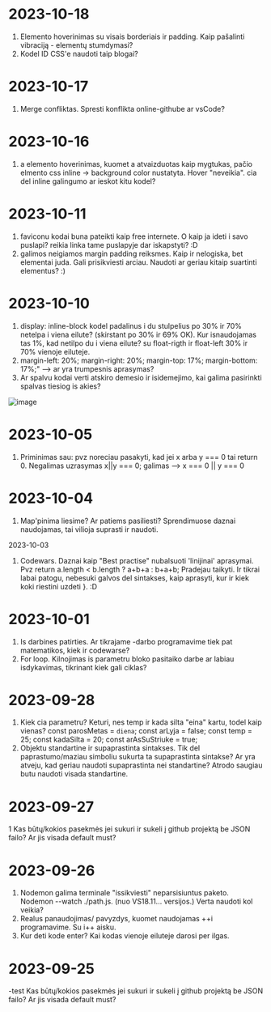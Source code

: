 # 2023-10-18
1. Elemento hoverinimas su visais borderiais ir padding. Kaip pašalinti vibraciją - elementų stumdymasi? 
2. Kodel ID CSS'e naudoti taip blogai? 
# 2023-10-17
1. Merge  confliktas. Spresti konflikta online-githube ar vsCode?

# 2023-10-16
1. a elemento hoverinimas, kuomet a atvaizduotas kaip mygtukas, pačio elmento css inline -> background color nustatyta. Hover "neveikia". cia del inline galingumo ar ieskot kitu kodel?

# 2023-10-11
1. faviconu kodai buna pateikti  kaip free internete. O kaip ja ideti i savo puslapi? reikia linka tame puslapyje dar iskapstyti? :D  <i class="fi fi-rr-shopping-bag"></i>
2. galimos neigiamos margin padding reiksmes. Kaip ir nelogiska, bet elementai juda. Gali prisikviesti arciau. Naudoti ar geriau kitaip suartinti elementus? :)

# 2023-10-10
1. display: inline-block  kodel padalinus i du stulpelius po 30% ir 70% netelpa i viena eilute? (skirstant po 30% ir 69% OK). Kur isnaudojamas tas 1%, kad netilpo du i viena eilute? su float-rigth ir float-left 30% ir 70%   vienoje eiluteje.
2. margin-left: 20%; margin-right: 20%; margin-top: 17%; margin-bottom: 17%;"  --> ar yra trumpesnis aprasymas?
3. Ar spalvu kodai verti atskiro demesio ir isidemejimo, kai galima pasirinkti spalvas tiesiog is akies?


![image](https://github.com/front-end-by-rimantas/46-grupe-klausimai/assets/130826728/5c183eb3-ed02-46ad-8e86-b7b6df7cddee)



# 2023-10-05
1. Priminimas sau:
pvz noreciau pasakyti, kad jei x arba y === 0 tai return 0.
Negalimas uzrasymas x||y === 0; galimas  -->  x === 0 || y === 0

# 2023-10-04
1. Map'pinima liesime? Ar patiems pasiliesti? Sprendimuose daznai naudojamas, tai vilioja suprasti ir naudoti.



2023-10-03
1. Codewars. Daznai kaip "Best practise" nubalsuoti 'linijinai' aprasymai. Pvz return a.length < b.length ? a+b+a : b+a+b;
  Pradejau taikyti. Ir tikrai labai patogu, nebesuki galvos del sintakses, kaip aprasyti, kur ir kiek koki riestini uzdeti }. :D



# 2023-10-01
1. Is darbines patirties. Ar tikrajame -darbo programavime tiek pat matematikos, kiek ir codewarse?
2. For loop. Kilnojimas is parametru bloko pasitaiko darbe ar labiau isdykavimas, tikrinant kiek gali ciklas?
   

# 2023-09-28
1. Kiek cia parametru?  Keturi, nes temp ir kada silta "eina" kartu, todel kaip vienas?
    const parosMetas = `diena`;
    const arLyja = false;
    const temp = 25;
    const kadaSilta = 20;
    const arAsSuStriuke = true;
2. Objektu standartine ir supaprastinta sintakses. Tik del paprastumo/maziau simboliu sukurta ta supaprastinta sintakse?
   Ar yra atveju, kad geriau naudoti supaprastinta nei standartine? Atrodo saugiau butu naudoti visada standartine.

# 2023-09-27
1 Kas būtų/kokios pasekmės jei sukuri ir sukeli į github projektą be JSON failo? Ar jis visada default must?


# 2023-09-26

1. Nodemon galima terminale "issikviesti" neparsisiuntus paketo. Nodemon --watch ./path.js. (nuo VS18.11... versijos.) Verta naudoti kol veikia? 
2. Realus panaudojimas/ pavyzdys, kuomet naudojamas ++i programavime. Su i++ aisku.
3. Kur deti kode enter? Kai kodas vienoje eiluteje darosi per ilgas.

# 2023-09-25
-test
Kas būtų/kokios pasekmės jei sukuri ir sukeli į github projektą be JSON failo? Ar jis visada default must?
